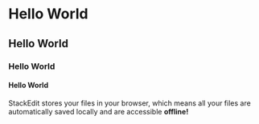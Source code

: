 # Hello World 
## Hello World 
### Hello World 
#### Hello World 


StackEdit stores your files in your browser, which means all your files are automatically saved locally and are accessible **offline!**
